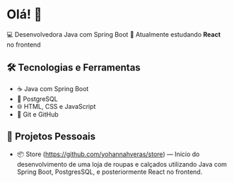 # Olá! 👋

<!--
**yohannahveras/yohannahveras** is a ✨ _special_ ✨ repository because its `README.md` (this file) appears on your GitHub profile.

Here are some ideas to get you started:

- 🔭 I’m currently working on ...
- 🌱 I’m currently learning ...
- 👯 I’m looking to collaborate on ...
- 🤔 I’m looking for help with ...
- 💬 Ask me about ...
- 📫 How to reach me: ...
- 😄 Pronouns: ...
- ⚡ Fun fact: ...
-->

💻 Desenvolvedora Java com Spring Boot
🚀 Atualmente estudando **React** no frontend

## 🛠️ Tecnologias e Ferramentas

- ☕ Java com Spring Boot
- 🐘 PostgreSQL 
- 🌐 HTML, CSS e JavaScript
- 📘 Git e GitHub

## 🔭 Projetos Pessoais

- 📦 Store (https://github.com/yohannahveras/store) — Início do desenvolvimento de uma loja de roupas e calçados utilizando Java com Spring Boot, PostgresSQL, e posteriormente React no frontend.


